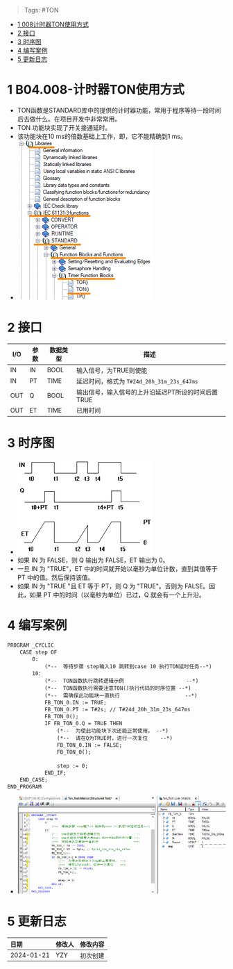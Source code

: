 > Tags: #TON

- [1 008计时器TON使用方式](#1%20008%E8%AE%A1%E6%97%B6%E5%99%A8TON%E4%BD%BF%E7%94%A8%E6%96%B9%E5%BC%8F)
- [2 接口](#2%20%E6%8E%A5%E5%8F%A3)
- [3 时序图](#3%20%E6%97%B6%E5%BA%8F%E5%9B%BE)
- [4 编写案例](#4%20%E7%BC%96%E5%86%99%E6%A1%88%E4%BE%8B)
- [5 更新日志](#5%20%E6%9B%B4%E6%96%B0%E6%97%A5%E5%BF%97)

# 1 B04.008-计时器TON使用方式

- TON函数是STANDARD库中的提供的计时器功能，常用于程序等待一段时间后去做什么。在项目开发中非常常用。
- TON 功能块实现了开关接通延时。
- 该功能块在10 ms的倍数基础上工作，即，它不能精确到1 ms。
- ![](FILES/008计时器TON使用方式/image-20240121223100417.png)

# 2 接口

| **I/O** | **参数** | **数据类型** | **描述** |
| ---- | ---- | ---- | ---- |
| IN | IN | BOOL | 输入信号，为TRUE则使能 |
| IN | PT | TIME | 延迟时间，格式为 `T#24d_20h_31m_23s_647ms` |
| OUT | Q | BOOL | 输出信号，输入信号的上升沿延迟PT所设的时间后置TRUE |
| OUT | ET | TIME | 已用时间 |

# 3 时序图

- ![](FILES/008计时器TON使用方式/image-20240121223637366.png)
- 如果 IN 为 FALSE，则 Q 输出为 FALSE，ET 输出为 0。
- 一旦 IN 为 "TRUE"，ET 中的时间就开始以毫秒为单位计数，直到其值等于 PT 中的值。然后保持该值。
- 如果 IN 为 "TRUE "且 ET 等于 PT，则 Q 为 "TRUE"。否则为 FALSE。因此，如果 PT 中的时间（以毫秒为单位）已过，Q 就会有一个上升沿。

# 4 编写案例

```
PROGRAM _CYCLIC
	CASE step OF
		0: 
			(*--  等待步骤 step输入10 跳转到case 10 执行TON延时任务--*)	
		10:
			(*--  TON函数执行跳转逻辑示例                    --*)
			(*--  TON函数执行需要注意TON()执行代码的时序位置 --*)
			(*--  需确保此功能块一直执行                     --*)
			FB_TON_0.IN := TRUE;
			FB_TON_0.PT := T#2s; // T#24d_20h_31m_23s_647ms 
			FB_TON_0();
			IF FB_TON_0.Q = TRUE THEN
				(*--  为使此功能块下次还能正常使用， --*)
				(*--  请在Q为TRUE时，进行一次复位    --*)
				FB_TON_0.IN := FALSE;
				FB_TON_0();
				
				step := 0;
			END_IF;
	END_CASE;
END_PROGRAM
```

- ![](FILES/008计时器TON使用方式/PixPin_2024-01-21_22-28-32.gif)

# 5 更新日志

| 日期         | 修改人 | 修改内容 |
| :--------- | :-- | :--- |
| 2024-01-21 | YZY | 初次创建 |

